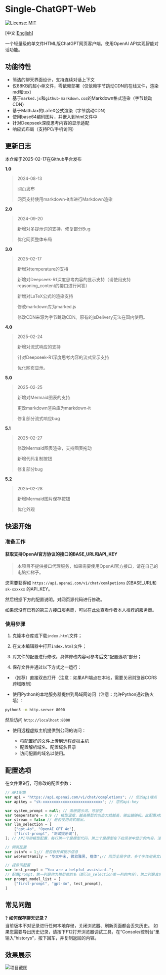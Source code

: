 # Single-ChatGPT-Web

[![License: MIT](https://img.shields.io/badge/License-MIT-yellow.svg)](https://opensource.org/licenses/MIT)

[中文|[English](README-en.md)]

一个轻量级的单文件HTML版ChatGPT网页客户端，使用OpenAI API实现智能对话功能。

## 功能特性

- 简洁的聊天界面设计，支持连续对话上下文
- 仅88KB的超小单文件，零依赖部署（仅依赖字节跳动CDN的在线文件，渲染md和tex）
- 基于`marked.js`和`github-markdown.css`的Markdown格式渲染（字节跳动CDN）
- 基于MathJax的LaTeX公式渲染（字节跳动CDN）
- 使用base64编码图片，并嵌入到html文件中
- 针对Deepseek深度思考内容的显示适配
- 响应式布局（支持PC/手机访问）

## 更新日志

本仓库于2025-02-17在Github平台发布

**1.0**

> 2024-08-13
>
> 网页发布
>
> 网页支持使用markdown-it库进行Markdown渲染

**2.0**

> 2024-09-20
>
> 新增对多提示词的支持，修复部分Bug
>
> 优化网页整体布局

**3.0**

> 2025-02-17
>
> 新增对temperature的支持
>
> 新增对Deepseek-R1深度思考内容的显示支持（请使用支持reasoning_content的接口进行问答）
>
> 新增对LaTeX公式的渲染支持
>
> 修改markdown库为marked.js
>
> 修改CDN来源为字节跳动CDN。原有的jsDelivery无法在国内使用。

**4.0**

> 2025-02-24
>
> 新增对流式响应的支持
>
> 针对Deepseek-R1深度思考内容的流式显示支持
>
> 优化网页显示。

**5.0**

> 2025-02-25
>
> 新增对Mermaid图表的支持
>
> 更改markdown渲染库为markdown-it
>
> 修复部分流式响应bug

**5.1**

> 2025-02-27
>
> 修改Mermaid图表渲染，支持图表拖动
>
> 新增代码复制按钮
>
> 修复部分bug

**5.2**

> 2025-02-28
>
> 新增Mermaid图片保存按钮
>
> 优化外观

## 快速开始

### 准备工作
#### 获取支持OpenAI官方协议的接口的BASE_URL和API_KEY

> 本项目不提供接口代理服务，如果需要使用OpenAI官方接口，请在自己的电脑挂梯子。

您需要获得如 `https://api.openai.com/v1/chat/comlpetions` 的BASE_URL和 `sk-xxxxxx` 的API_KEY。

然后根据下方的配置说明，对网页源代码进行修改。

如果您没有已有的第三方接口服务商，可以在[此处](Recommend_API_Server.md)查看作者本人推荐的服务商。

### 使用步骤
1. 克隆本仓库或下载`index.html`文件；

2. 在文本编辑器中打开`index.html`文件；

3. 对文件的配置进行修改，具体修改内容可参考后文“配置选项”部分；

4. 保存文件并通过以下方式之一运行：
- （推荐）直接双击打开（注意：如果API端点在本地，需要关闭浏览器CORS跨域限制）

- 使用Python的本地服务器提供到局域网访问（注意：允许Python通过防火墙）：
 ```bash
 python3 -m http.server 8000
 ```
 然后访问 `http://localhost:8000`

- 使用远程虚拟主机提供到公网的访问：

  - 将配置好的文件上传到远程虚拟主机
  - 配置解析域名、配置域名目录
  - 访问配置的域名以使用。

## 配置选项

在文件第9行，可修改的配置参数：

```javascript
// API配置
var api = "https://api.openai.com/v1/chat/completions"; // 您的api端点
var apikey = "sk-xxxxxxxxxxxxxxxxxxxxxxxxxxx"; // 您的api-key

var system_prompt = null; // 系统提示词，可留空
var temperature = 0.9 // 模型温度，越高模型的创造力就越高，输出越随机。此配置对Deepseek-R1无效。
var stream = false // 是否使用流式输出。
var llm_selection = [
    ["gpt-4o", "OpenAI GPT 4o"],
    ["first-prompt", "测试提示词"],
]; // API可用模型配置，每行第一个是模型代码，第二个是模型在下拉菜单中显示的内容。注意数组尾部逗号。

// 网页配置
var isinfo = 1;// 是否有开屏提示信息
var webFontFamily = "华文中宋, 微软雅黑, 楷体";// 网页全局字体，多个字体用英文逗号隔开，越靠前优先级越高

// 提示词配置
var test_prompt = "You are a helpful assistant.";
// 配置prompt，第一列是你为模型命的名（即llm_selection第一列的内容），第二列是真实使用的模型，第三列是提示词变量名。此处配置的提示词会覆盖system_prompt。
var prompt_model_list = [
    ["first-prompt", "gpt-4o", test_prompt],
]
```

## 常见问题

❓ **如何保存聊天记录？**  
当前版本不对记录进行任何本地存储，关闭浏览器、刷新页面都会丢失历史。
如果您需要导出历史记录，请按下F12打开浏览器调试工具，在“Console/控制台”里输入“historys”，按下回车，并复制返回的内容。

## 效果展示

![项目截图](doc/img/screenshot1.png)

